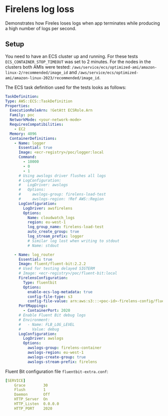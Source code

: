 # Firelens log loss

Demonstrates how Fireles loses logs when app terminates while producing a high number of logs per second.

## Setup

You need to have an ECS cluster up and running. For these tests `ECS_CONTAINER_STOP_TIMEOUT` was set to 2 minutes. For the nodes in the clusters both AMIs were tested: `/aws/service/ecs/optimized-ami/amazon-linux-2/recommended/image_id` and `/aws/service/ecs/optimized-ami/amazon-linux-2023/recommended/image_id`.

The ECS task definition used for the tests looks as follows:
```yaml
TaskDefinition:
Type: AWS::ECS::TaskDefinition
Properties:
  ExecutionRoleArn: !GetAtt ECSRole.Arn
  Family: poc
  NetworkMode: <your-network-mode>
  RequiresCompatibilities:
    - EC2
  Memory: 4096
  ContainerDefinitions:
    - Name: logger
      Essential: true
      Image: <ecr-registry>/poc/logger:local
      Command:
        - 10000
        - 0
        - 1
      # Using awslogs driver flushes all logs
      # LogConfiguration:
      #   LogDriver: awslogs
      #   Options:
      #     awslogs-group: firelens-load-test
      #     awslogs-region: !Ref AWS::Region
      LogConfiguration:
        LogDriver: awsfirelens
        Options:
          Name: cloudwatch_logs
          region: eu-west-1
          log_group_name: firelens-load-test
          auto_create_group: true
          log_stream_prefix: logger
          # Similar log lost when writing to stdout
          # Name: stdout

    - Name: log_router
      Essential: true
      Image: fluent/fluent-bit:2.2.2
      # Used for testing delayed SIGTERM
      # Image: <ecr-registry>/poc/fluent-bit:local
      FirelensConfiguration:
        Type: fluentbit
        Options:
          enable-ecs-log-metadata: true
          config-file-type: s3
          config-file-value: arn:aws:s3:::<poc-id>-firelens-config/fluentbit-extra.conf
      PortMappings:
        - ContainerPort: 2020
      # Enable Fluent Bit debug logs
      # Environment:
      #   - Name: FLB_LOG_LEVEL
      #     Value: debug
      LogConfiguration:
        LogDriver: awslogs
        Options:
          awslogs-group: firelens-container
          awslogs-region: eu-west-1
          awslogs-create-group: true
          awslogs-stream-prefix: firelens
```

Fluent Bit configuration file `fluentbit-extra.conf`:
```yaml
[SERVICE]
    Grace        30
    Flush        1
    Daemon       Off
    HTTP_Server  On
    HTTP_Listen  0.0.0.0
    HTTP_PORT    2020
``` 
